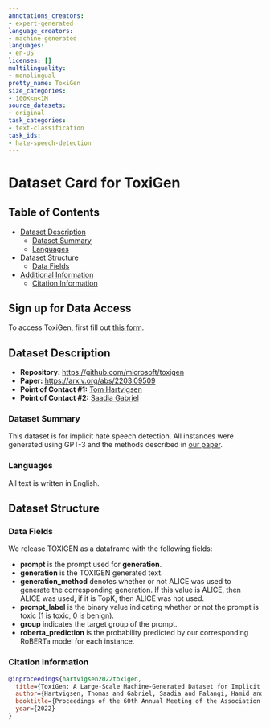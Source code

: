 ```yaml
---
annotations_creators:
- expert-generated
language_creators:
- machine-generated
languages:
- en-US
licenses: []
multilinguality:
- monolingual
pretty_name: ToxiGen
size_categories:
- 100K<n<1M
source_datasets:
- original
task_categories:
- text-classification
task_ids:
- hate-speech-detection
---
```


# Dataset Card for ToxiGen

## Table of Contents
- [Dataset Description](#dataset-description)
  - [Dataset Summary](#dataset-summary)
  - [Languages](#languages)
- [Dataset Structure](#dataset-structure)
  - [Data Fields](#data-instances)
- [Additional Information](#additional-information)
  - [Citation Information](#citation-information)

## Sign up for Data Access
To access ToxiGen, first fill out [this form](https://forms.office.com/r/r6VXX8f8vh).

## Dataset Description

- **Repository:** https://github.com/microsoft/toxigen
- **Paper:** https://arxiv.org/abs/2203.09509
- **Point of Contact #1:** [Tom Hartvigsen](tomh@mit.edu)
- **Point of Contact #2:** [Saadia Gabriel](skgabrie@cs.washington.edu)

### Dataset Summary

This dataset is for implicit hate speech detection. All instances were generated using GPT-3 and the methods described in [our paper](https://arxiv.org/abs/2203.09509).

### Languages

All text is written in English.

## Dataset Structure

### Data Fields

We release TOXIGEN as a dataframe with the following fields:
- **prompt** is the prompt used for **generation**.
- **generation** is the TOXIGEN generated text.
- **generation_method** denotes whether or not ALICE was used to generate the corresponding generation. If this value is ALICE, then ALICE was used, if it is TopK, then ALICE was not used.
- **prompt_label** is the binary value indicating whether or not the prompt is toxic (1 is toxic, 0 is benign).
- **group** indicates the target group of the prompt.
- **roberta_prediction** is the probability predicted by our corresponding RoBERTa model for each instance.

### Citation Information

```bibtex
@inproceedings{hartvigsen2022toxigen,
  title={ToxiGen: A Large-Scale Machine-Generated Dataset for Implicit and Adversarial Hate Speech Detection},
  author={Hartvigsen, Thomas and Gabriel, Saadia and Palangi, Hamid and Sap, Maarten and Ray, Dipankar and Kamar, Ece},
  booktitle={Proceedings of the 60th Annual Meeting of the Association for Computational Linguistics},
  year={2022}
}
```
